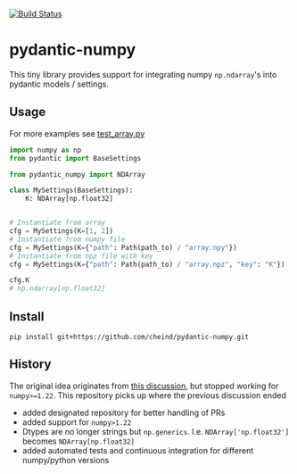 [![Build Status](https://github.com/cheind/pydantic-numpy/actions/workflows/python-package.yml/badge.svg)](https://github.com/cheind/pydantic-numpy/actions/workflows/python-package.yml)

# pydantic-numpy
This tiny library provides support for integrating numpy `np.ndarray`'s into pydantic models / settings. 

## Usage
For more examples see [test_array.py](./tests/test_array.py)

```python
import numpy as np
from pydantic import BaseSettings

from pydantic_numpy import NDArray

class MySettings(BaseSettings):
    K: NDArray[np.float32]


# Instantiate from array
cfg = MySettings(K=[1, 2])
# Instantiate from numpy file
cfg = MySettings(K={"path": Path(path_to) / "array.npy"})
# Instantiate from npz file with key
cfg = MySettings(K={"path": Path(path_to) / "array.npz", "key": "K"})

cfg.K
# np.ndarray[np.float32]
```

## Install
```
pip install git+https://github.com/cheind/pydantic-numpy.git
```

## History
The original idea originates from [this discussion](https://gist.github.com/danielhfrank/00e6b8556eed73fb4053450e602d2434), but stopped working for `numpy>=1.22`. This repository picks up where the previous discussion ended
 - added designated repository for better handling of PRs
 - added support for `numpy>1.22`
 - Dtypes are no longer strings but `np.generics`. I.e. `NDArray['np.float32']` becomes `NDArray[np.float32]`
 - added automated tests and continuous integration for different numpy/python versions
 